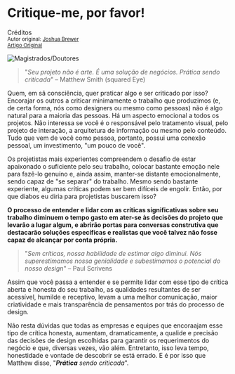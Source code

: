 Critique-me, por favor!
=======================
Créditos<br/>
<small>Autor original: [Joshua Brewer](http://52weeksofux.com/)<br/>[Artigo Original](http://52weeksofux.com/post/743059883/critique-me-please)</small>

![Magistrados/Doutores](http://media.tumblr.com/tumblr_l4oqubbNvO1qz7ace.jpg "Magistrados/Doutores")

> "*Seu projeto não é arte. É uma solução de negócios. Prática sendo criticada*" &ndash; Matthew Smith (squared Eye)

Quem, em sã consciência, quer praticar algo e ser criticado por isso? Encorajar os outros a criticar minimamente o trabalho que produzimos (e, de certa forma, nós como designers ou mesmo como pessoas) não é algo natural para a maioria das pessoas. Há um aspecto emocional a todos os projetos. Não interessa se você é o responsável pelo tratamento visual, pelo projeto de interação, a arquitetura de informação ou mesmo pelo conteúdo. Tudo que vem de você como pessoa, portanto, possui uma conexão pessoal, um investimento, "um pouco de você".

Os projetistas mais experientes compreendem o desafio de estar apaixonado o suficiente pelo seu trabalho, colocar bastante emoção nele para fazê-lo genuíno e, ainda assim, manter-se distante emocionalmente, sendo capaz de "se separar" do trabalho. Mesmo sendo bastante experiente, algumas críticas podem ser bem difíceis de engolir. Então, por que diabos eu diria para projetistas buscarem isso?

**O processo de entender e lidar com as críticas significativas sobre seu trabalho diminuem o tempo gasto em ater-se às decisões do projeto que levarão a lugar algum, e abrirão portas para conversas construtiva que destacarão soluções específicas e realistas que você talvez não fosse capaz de alcançar por conta própria.**

> "*Sem críticas, nossa habilidade de estimar algo diminui. Nós superestimamos nossa genialidade e subestimamos o potencial do nosso design*" &ndash; Paul Scrivens

Assim que você passa a entender e se permite lidar com esse tipo de crítica aberta e honesta do seu trabalho, as qualidades resultantes de ser acessível, humilde e receptivo, levam a uma melhor comunicação, maior criatividade e mais transparência de pensamentos por trás do processo de design.

Não resta dúvidas que todas as empresas e equipes que encoraajam esse tipo de crítica honesta, aumentam, dramaticamente, a qualide e precisão das decisões de design escolhidas para garantir os requerimentos do negócio e que, diversas vezes, vão além. Entretanto, isso leva tempo, honestidade e vontade de descobrir se está errado. E é por isso que Matthew disse, "***Prática** sendo criticada*".